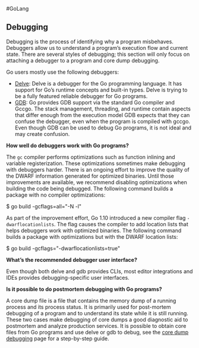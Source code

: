 #GoLang 
## Debugging

Debugging is the process of identifying why a program misbehaves. Debuggers allow us to understand a program’s execution flow and current state. There are several styles of debugging; this section will only focus on attaching a debugger to a program and core dump debugging.

Go users mostly use the following debuggers:

-   [Delve](https://github.com/derekparker/delve): Delve is a debugger for the Go programming language. It has support for Go’s runtime concepts and built-in types. Delve is trying to be a fully featured reliable debugger for Go programs.
-   [GDB](https://go.dev/doc/gdb): Go provides GDB support via the standard Go compiler and Gccgo. The stack management, threading, and runtime contain aspects that differ enough from the execution model GDB expects that they can confuse the debugger, even when the program is compiled with gccgo. Even though GDB can be used to debug Go programs, it is not ideal and may create confusion.

**How well do debuggers work with Go programs?**

The `gc` compiler performs optimizations such as function inlining and variable registerization. These optimizations sometimes make debugging with debuggers harder. There is an ongoing effort to improve the quality of the DWARF information generated for optimized binaries. Until those improvements are available, we recommend disabling optimizations when building the code being debugged. The following command builds a package with no compiler optimizations:

$ go build -gcflags=all="-N -l"

As part of the improvement effort, Go 1.10 introduced a new compiler flag `-dwarflocationlists`. The flag causes the compiler to add location lists that helps debuggers work with optimized binaries. The following command builds a package with optimizations but with the DWARF location lists:

$ go build -gcflags="-dwarflocationlists=true"

**What’s the recommended debugger user interface?**

Even though both delve and gdb provides CLIs, most editor integrations and IDEs provides debugging-specific user interfaces.

**Is it possible to do postmortem debugging with Go programs?**

A core dump file is a file that contains the memory dump of a running process and its process status. It is primarily used for post-mortem debugging of a program and to understand its state while it is still running. These two cases make debugging of core dumps a good diagnostic aid to postmortem and analyze production services. It is possible to obtain core files from Go programs and use delve or gdb to debug, see the [core dump debugging](https://go.dev/wiki/CoreDumpDebugging) page for a step-by-step guide.